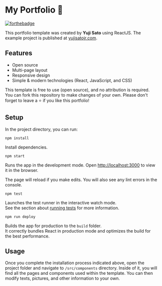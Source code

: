 # My Portfolio 🚀

[![forthebadge](https://forthebadge.com/images/badges/open-source.svg)](https://forthebadge.com)

This portfolio template was created by **Yuji Sato** using ReactJS. The example project is published at [yujisatojr.com](https://www.yujisatojr.com).

## Features
* Open source
* Multi-page layout
* Responsive design
* Simple & modern technologies (React, JavaScript, and CSS)

This template is free to use (open source), and no attribution is required. You can fork this repository to make changes of your own. Please don't forget to leave a ⭐ if you like this portfolio!

## Setup

In the project directory, you can run:

```
npm install
```

Install dependencies.

```
npm start
```

Runs the app in the development mode. Open [http://localhost:3000](http://localhost:3000) to view it in the browser.

The page will reload if you make edits. You will also see any lint errors in the console.

```
npm test
```

Launches the test runner in the interactive watch mode.\
See the section about [running tests](https://facebook.github.io/create-react-app/docs/running-tests) for more information.

```
npm run deploy
```

Builds the app for production to the `build` folder.\
It correctly bundles React in production mode and optimizes the build for the best performance.

## Usage
Once you complete the installation process indicated above, open the project folder and navigate to `/src/components` directory. Inside of it, you will find all the pages and components used within the template. You can then modify texts, pictures, and other information to your own.